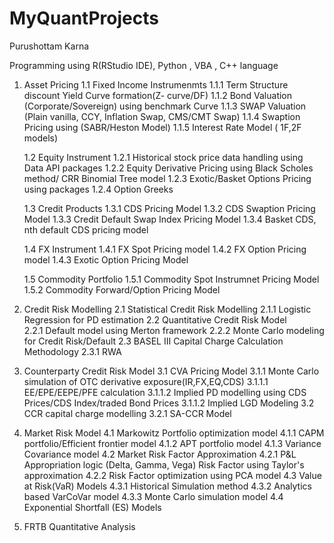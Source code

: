 # MyQuantProjects
Purushottam Karna

Programming using R(RStudio IDE), Python , VBA , C++ language

1. Asset Pricing 
    1.1 Fixed Income Instrumenmts
      1.1.1 Term Structure discount Yield Curve formation(Z- curve/DF)
      1.1.2 Bond Valuation (Corporate/Sovereign) using benchmark Curve
      1.1.3 SWAP Valuation (Plain vanilla, CCY, Inflation Swap, CMS/CMT Swap)
      1.1.4 Swaption Pricing using (SABR/Heston Model)
      1.1.5 Interest Rate Model ( 1F,2F models)

   1.2 Equity Instrument
    1.2.1 Historical stock price data handling using Data API packages
    1.2.2 Equity Derivative Pricing using Black Scholes method/ CRR Binomial Tree model
    1.2.3 Exotic/Basket Options Pricing using packages
    1.2.4 Option Greeks 

   1.3 Credit Products
    1.3.1 CDS Pricing Model
    1.3.2 CDS Swaption Pricing Model
    1.3.3 Credit Default Swap Index Pricing Model
    1.3.4 Basket CDS, nth default CDS pricing model

   1.4 FX Instrument
     1.4.1 FX Spot Pricing model
     1.4.2 FX Option Pricing model
     1.4.3 Exotic Option Pricing Model
     
   1.5 Commodity Portfolio
    1.5.1 Commodity Spot Instrumnet Pricing Model 
    1.5.2 Commodity Forward/Option Pricing Model

2. Credit Risk Modelling
  2.1 Statistical Credit Risk Modelling
    2.1.1 Logistic Regression for PD estimation
  2.2 Quantitative Credit Risk Model       
    2.2.1 Default model using Merton framework
    2.2.2 Monte Carlo modeling for Credit Risk/Default
  2.3 BASEL III Capital Charge Calculation Methodology
    2.3.1 RWA 
    
3. Counterparty Credit Risk Model
  3.1 CVA Pricing Model
   3.1.1 Monte Carlo simulation of OTC derivative exposure(IR,FX,EQ,CDS)
    3.1.1.1 EE/EPE/EEPE/PFE calculation
    3.1.1.2 Implied PD modelling using CDS Prices/CDS Index/traded Bond Prices
    3.1.1.2 Implied LGD Modeling
  3.2 CCR capital charge modelling
    3.2.1 SA-CCR Model 
    
 4. Market Risk Model
  4.1 Markowitz Portfolio optimization model
    4.1.1 CAPM portfolio/Efficient frontier model
    4.1.2 APT portfolio model
    4.1.3 Variance Covariance model
  4.2 Market Risk Factor Approximation 
    4.2.1 P&L Appropriation logic (Delta, Gamma, Vega) Risk Factor using Taylor's approximation 
    4.2.2 Risk Factor optimization using PCA model
  4.3 Value at Risk(VaR) Models
    4.3.1 Historical Simulation method 
    4.3.2 Analytics based VarCoVar model
    4.3.3 Monte Carlo simulation model 
  4.4 Exponential Shortfall (ES) Models
  
 5. FRTB Quantitative Analysis
   
    
    
    
    
    
    
    
    
    
    
    
    
    
    
    
    
    
    
    
